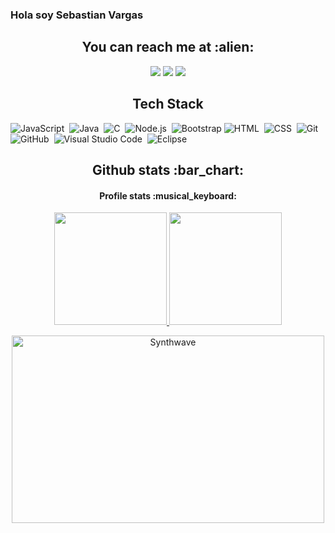 
### Hola soy Sebastian Vargas


<h2 align="center">You can reach me at :alien:</h2>


<p align="center">
<a href="https://www.linkedin.com/in/sebastian-vargas-mu%C3%B1oz-821b441a3/"><img src="https://img.shields.io/badge/-Sebastian%20Vargas%20-0077B5?style=flat&logo=Linkedin&logoColor=white"/></a>
<a href="mailto:vargas.sebastianm@gmail.com"><img src="https://img.shields.io/badge/-vargas.sebastianm@gmail.com-D14836?style=flat&logo=Gmail&logoColor=white"/></a>
<a href="https://instagram.com/sebatian.uwuw"><img src="https://img.shields.io/badge/-@sebastian.uwuw-E4405F?style=flat&logo=Instagram&logoColor=white"/></a>
</p>



<h2 align="center">Tech Stack</h2>


![JavaScript](https://img.shields.io/badge/-JavaScript-05122A?style=flat&logo=javascript)&nbsp;
![Java](https://img.shields.io/badge/-Java-05122A?style=flat&logo=Java&logoColor=FFA518)&nbsp;
![C](https://img.shields.io/badge/-C-05122A?style=flat&logo=C&logoColor=A8B9CC)&nbsp;
![Node.js](https://img.shields.io/badge/-Node.js-05122A?style=flat&logo=node.js)&nbsp;
![Bootstrap](https://img.shields.io/badge/-Bootstrap-05122A?style=flat&logo=bootstrap&logoColor=563D7C)
![HTML](https://img.shields.io/badge/-HTML-05122A?style=flat&logo=HTML5)&nbsp;
![CSS](https://img.shields.io/badge/-CSS-05122A?style=flat&logo=CSS3&logoColor=1572B6)&nbsp;
![Git](https://img.shields.io/badge/-Git-05122A?style=flat&logo=git)&nbsp;
![GitHub](https://img.shields.io/badge/-GitHub-05122A?style=flat&logo=github)&nbsp;
![Visual Studio Code](https://img.shields.io/badge/-Visual%20Studio%20Code-05122A?style=flat&logo=visual-studio-code&logoColor=007ACC)&nbsp;
![Eclipse](https://img.shields.io/badge/-Eclipse-05122A?style=flat&logo=eclipse-ide&logoColor=2C2255)


<h2 align="center">Github stats :bar_chart:</h2>

<h4 align="center">Profile stats :musical_keyboard:</h4>
<p align="center">
<a href="https://github.com/hacefrio">
  <img height="180em" src="https://github-readme-stats-eight-theta.vercel.app/api?username=hacefrio&show_icons=true&theme=algolia&include_all_commits=true&count_private=true"/>
  <img height="180em" src="https://github-readme-stats-eight-theta.vercel.app/api/top-langs/?username=hacefrio&layout=compact&langs_count=8&theme=algolia"/>
</a>
</p>
<p align="center"><img src="https://thumbs.gfycat.com/GoodnaturedFondGaur-size_restricted.gif" alt="Synthwave" height="300" width="500"></p>
<br>


